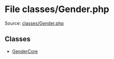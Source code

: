 File classes/Gender.php
=========

Source: [classes/Gender.php](https://github.com/PrestaShop/PrestaShop/blob/1.5.0.13/classes/Gender.php)


Classes
-------

* [GenderCore](class.GenderCore.md)


